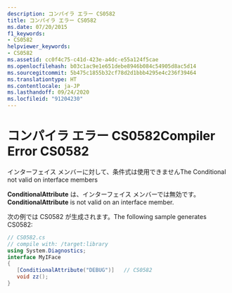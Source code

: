 ```yaml
---
description: コンパイラ エラー CS0582
title: コンパイラ エラー CS0582
ms.date: 07/20/2015
f1_keywords:
- CS0582
helpviewer_keywords:
- CS0582
ms.assetid: cc0f4c75-c41d-423e-a4dc-e55a124f5cae
ms.openlocfilehash: b03c1ac9e1e651debe8946b084c54905d8ac5d14
ms.sourcegitcommit: 5b475c1855b32cf78d2d1bbb4295e4c236f39464
ms.translationtype: HT
ms.contentlocale: ja-JP
ms.lasthandoff: 09/24/2020
ms.locfileid: "91204230"
---
```

# <a name="compiler-error-cs0582"></a><span data-ttu-id="93146-103">コンパイラ エラー CS0582</span><span class="sxs-lookup"><span data-stu-id="93146-103">Compiler Error CS0582</span></span>

<span data-ttu-id="93146-104">インターフェイス メンバーに対して、条件式は使用できません</span><span class="sxs-lookup"><span data-stu-id="93146-104">The Conditional not valid on interface members</span></span>  
  
 <span data-ttu-id="93146-105">**ConditionalAttribute** は、インターフェイス メンバーでは無効です。</span><span class="sxs-lookup"><span data-stu-id="93146-105">**ConditionalAttribute** is not valid on an interface member.</span></span>  
  
 <span data-ttu-id="93146-106">次の例では CS0582 が生成されます。</span><span class="sxs-lookup"><span data-stu-id="93146-106">The following sample generates CS0582:</span></span>  
  
```csharp  
// CS0582.cs  
// compile with: /target:library  
using System.Diagnostics;  
interface MyIFace  
{  
   [ConditionalAttribute("DEBUG")]   // CS0582  
   void zz();  
}  
```
